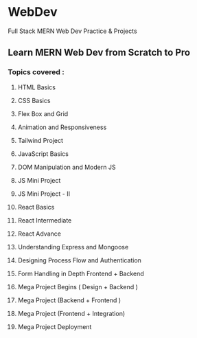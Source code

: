 # WebDev
Full Stack MERN Web Dev Practice &amp; Projects

## Learn MERN Web Dev from Scratch to Pro 
### Topics covered :

1. HTML Basics

2. CSS Basics

3. Flex Box and Grid

4. Animation and Responsiveness

5. Tailwind Project

6. JavaScript Basics

7. DOM Manipulation and Modern JS

8. JS Mini Project

9. JS Mini Project - II

10. React Basics

11. React Intermediate

12. React Advance

13. Understanding Express and Mongoose

14. Designing Process Flow and Authentication

15. Form Handling in Depth Frontend + Backend

16. Mega Project Begins ( Design + Backend )

17. Mega Project (Backend + Frontend )

18. Mega Project (Frontend + Integration)

19. Mega Project Deployment
